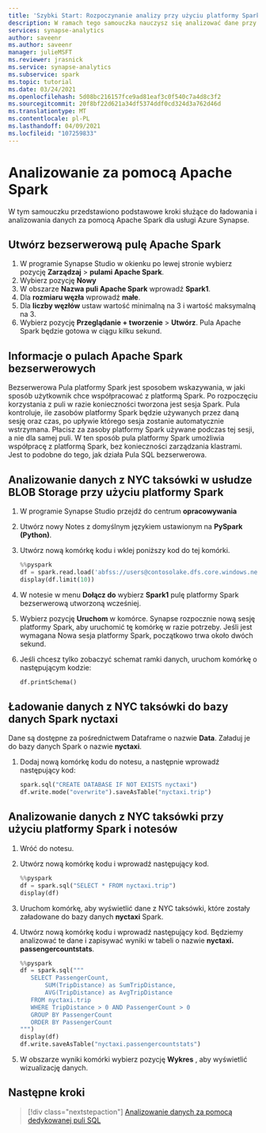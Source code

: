 ```yaml
---
title: 'Szybki Start: Rozpoczynanie analizy przy użyciu platformy Spark'
description: W ramach tego samouczka nauczysz się analizować dane przy użyciu Apache Spark.
services: synapse-analytics
author: saveenr
ms.author: saveenr
manager: julieMSFT
ms.reviewer: jrasnick
ms.service: synapse-analytics
ms.subservice: spark
ms.topic: tutorial
ms.date: 03/24/2021
ms.openlocfilehash: 5d08bc216157fce9ad81eaf3c0f540c7a4d8c3f2
ms.sourcegitcommit: 20f8bf22d621a34df5374ddf0cd324d3a762d46d
ms.translationtype: MT
ms.contentlocale: pl-PL
ms.lasthandoff: 04/09/2021
ms.locfileid: "107259833"
---
```

# <a name="analyze-with-apache-spark"></a>Analizowanie za pomocą Apache Spark

W tym samouczku przedstawiono podstawowe kroki służące do ładowania i analizowania danych za pomocą Apache Spark dla usługi Azure Synapse.

## <a name="create-a-serverless-apache-spark-pool"></a>Utwórz bezserwerową pulę Apache Spark

1. W programie Synapse Studio w okienku po lewej stronie wybierz pozycję **Zarządzaj**  >  **pulami Apache Spark**.
1. Wybierz pozycję **Nowy** 
1. W obszarze **Nazwa puli Apache Spark** wprowadź **Spark1**.
1. Dla **rozmiaru węzła** wprowadź **małe**.
1. Dla **liczby węzłów** ustaw wartość minimalną na 3 i wartość maksymalną na 3.
1. Wybierz pozycję **Przeglądanie + tworzenie** > **Utwórz**. Pula Apache Spark będzie gotowa w ciągu kilku sekund.

## <a name="understanding-serverless-apache-spark-pools"></a>Informacje o pulach Apache Spark bezserwerowych

Bezserwerowa Pula platformy Spark jest sposobem wskazywania, w jaki sposób użytkownik chce współpracować z platformą Spark. Po rozpoczęciu korzystania z puli w razie konieczności tworzona jest sesja Spark. Pula kontroluje, ile zasobów platformy Spark będzie używanych przez daną sesję oraz czas, po upływie którego sesja zostanie automatycznie wstrzymana. Płacisz za zasoby platformy Spark używane podczas tej sesji, a nie dla samej puli. W ten sposób pula platformy Spark umożliwia współpracę z platformą Spark, bez konieczności zarządzania klastrami. Jest to podobne do tego, jak działa Pula SQL bezserwerowa.

## <a name="analyze-nyc-taxi-data-in-blob-storage-using-spark"></a>Analizowanie danych z NYC taksówki w usłudze BLOB Storage przy użyciu platformy Spark

1. W programie Synapse Studio przejdź do centrum **opracowywania**
2. Utwórz nowy Notes z domyślnym językiem ustawionym na **PySpark (Python)**.
3. Utwórz nową komórkę kodu i wklej poniższy kod do tej komórki.
    ```py
    %%pyspark
    df = spark.read.load('abfss://users@contosolake.dfs.core.windows.net/NYCTripSmall.parquet', format='parquet')
    display(df.limit(10))
    ```
1. W notesie w menu **Dołącz do** wybierz **Spark1** pulę platformy Spark bezserwerową utworzoną wcześniej.
1. Wybierz pozycję **Uruchom** w komórce. Synapse rozpocznie nową sesję platformy Spark, aby uruchomić tę komórkę w razie potrzeby. Jeśli jest wymagana Nowa sesja platformy Spark, początkowo trwa około dwóch sekund. 
1. Jeśli chcesz tylko zobaczyć schemat ramki danych, uruchom komórkę o następującym kodzie:

    ```py
    df.printSchema()
    ```

## <a name="load-the-nyc-taxi-data-into-the-spark-nyctaxi-database"></a>Ładowanie danych z NYC taksówki do bazy danych Spark nyctaxi

Dane są dostępne za pośrednictwem Dataframe o nazwie **Data**. Załaduj je do bazy danych Spark o nazwie **nyctaxi**.

1. Dodaj nową komórkę kodu do notesu, a następnie wprowadź następujący kod:

    ```py
    spark.sql("CREATE DATABASE IF NOT EXISTS nyctaxi")
    df.write.mode("overwrite").saveAsTable("nyctaxi.trip")
    ```
## <a name="analyze-the-nyc-taxi-data-using-spark-and-notebooks"></a>Analizowanie danych z NYC taksówki przy użyciu platformy Spark i notesów

1. Wróć do notesu.
1. Utwórz nową komórkę kodu i wprowadź następujący kod. 

   ```py
   %%pyspark
   df = spark.sql("SELECT * FROM nyctaxi.trip") 
   display(df)
   ```

1. Uruchom komórkę, aby wyświetlić dane z NYC taksówki, które zostały załadowane do bazy danych **nyctaxi** Spark.
1. Utwórz nową komórkę kodu i wprowadź następujący kod. Będziemy analizować te dane i zapisywać wyniki w tabeli o nazwie **nyctaxi. passengercountstats**.

   ```py
   %%pyspark
   df = spark.sql("""
      SELECT PassengerCount,
          SUM(TripDistance) as SumTripDistance,
          AVG(TripDistance) as AvgTripDistance
      FROM nyctaxi.trip
      WHERE TripDistance > 0 AND PassengerCount > 0
      GROUP BY PassengerCount
      ORDER BY PassengerCount
   """) 
   display(df)
   df.write.saveAsTable("nyctaxi.passengercountstats")
   ```

1. W obszarze wyniki komórki wybierz pozycję **Wykres** , aby wyświetlić wizualizację danych.


## <a name="next-steps"></a>Następne kroki

> [!div class="nextstepaction"]
> [Analizowanie danych za pomocą dedykowanej puli SQL](get-started-analyze-sql-pool.md)
